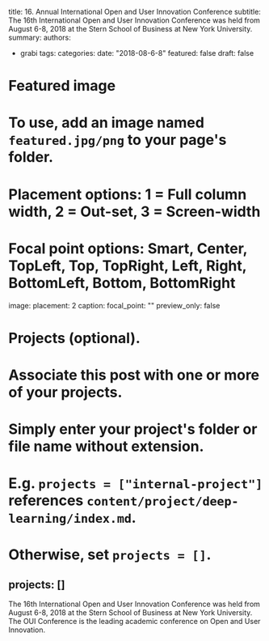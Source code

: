 title: 16. Annual International Open and User Innovation Conference 
subtitle: The 16th International Open and User Innovation Conference was held from August 6-8, 2018 at the Stern School of Business at New York University.
summary: 
authors:
- grabi
tags:
categories:
date: "2018-08-6-8"
featured: false
draft: false

# Featured image
# To use, add an image named `featured.jpg/png` to your page's folder.
# Placement options: 1 = Full column width, 2 = Out-set, 3 = Screen-width
# Focal point options: Smart, Center, TopLeft, Top, TopRight, Left, Right, BottomLeft, Bottom, BottomRight
image:
  placement: 2
  caption:
  focal_point: ""
  preview_only: false

# Projects (optional).
#   Associate this post with one or more of your projects.
#   Simply enter your project's folder or file name without extension.
#   E.g. `projects = ["internal-project"]` references `content/project/deep-learning/index.md`.
#   Otherwise, set `projects = []`.
projects: []
---

The 16th International Open and User Innovation Conference was held from August 6-8, 2018 at the Stern School of Business at New York University. The OUI Conference is the leading academic conference on Open and User Innovation.